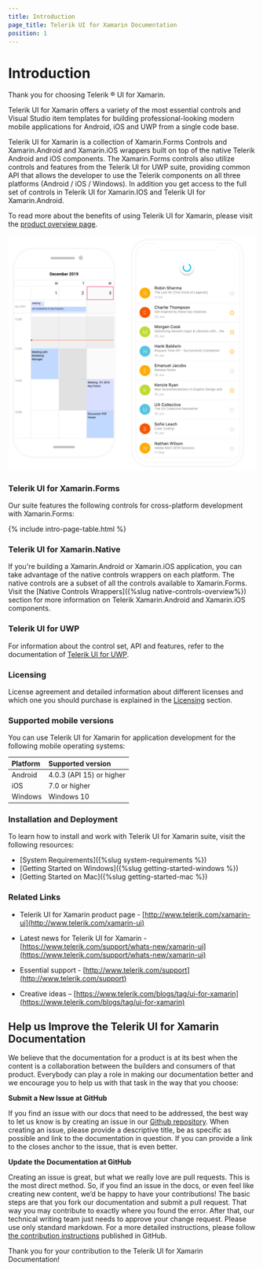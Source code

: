 ```yaml
---
title: Introduction
page_title: Telerik UI for Xamarin Documentation
position: 1
---
```


# Introduction

Thank you for choosing Telerik &reg; UI for Xamarin.

Telerik UI for Xamarin offers a variety of the most essential controls and Visual Studio item templates for building professional-looking modern mobile applications for Android, iOS and UWP from a single code base. 

Telerik UI for Xamarin is a collection of Xamarin.Forms Controls and Xamarin.Android and Xamarin.iOS wrappers built on top of the native Telerik Android and iOS components. The Xamarin.Forms controls also utilize controls and features from the Telerik UI for UWP suite, providing common API that allows the developer to use the Telerik components on all three platforms (Android / iOS / Windows). In addition you get access to the full set of controls in Telerik UI for Xamarin.IOS and Telerik UI for Xamarin.Android.
 
To read more about the benefits of using Telerik UI for Xamarin, please visit the [product overview page](http://www.telerik.com/xamarin-ui).

![Telerik UI for Xamarin](front-image.png)


### Telerik UI for Xamarin.Forms

Our suite features the following controls for cross-platform development with Xamarin.Forms:

{% include intro-page-table.html  %}

### Telerik UI for Xamarin.Native

If you're building a Xamarin.Android or Xamarin.iOS application, you can take advantage of the native controls wrappers on each platform. The native controls are a subset of all the controls available to Xamarin.Forms. Visit the [Native Controls Wrappers]({%slug native-controls-overview%}) section for more information on Telerik Xamarin.Android and Xamarin.iOS components.

### Telerik UI for UWP

For information about the control set, API and features, refer to the documentation of [Telerik UI for UWP](https://docs.telerik.com/devtools/universal-windows-platform/).

### Licensing

License agreement and detailed information about different licenses and which one you should purchase is explained in the [Licensing](https://www.telerik.com/purchase/license-agreement/ui-for-xamarin) section.				

### Supported mobile versions

You can use Telerik UI for Xamarin for application development for the following mobile operating systems:

|Platform 						|Supported version |
|:---								|:---			|
|Android		| 4.0.3 (API 15) or higher |
|iOS				|7.0 or higher|
|Windows							| Windows 10  |

### Installation and Deployment

To learn how to install and work with Telerik UI for Xamarin suite, visit the following resources:

* [System Requirements]({%slug system-requirements %})
* [Getting Started on Windows]({%slug getting-started-windows %})
* [Getting Started on Mac]({%slug getting-started-mac %})

### Related Links

* Telerik UI for Xamarin product page - [http://www.telerik.com/xamarin-ui](http://www.telerik.com/xamarin-ui)

* Latest news for Telerik UI for Xamarin - [https://www.telerik.com/support/whats-new/xamarin-ui](https://www.telerik.com/support/whats-new/xamarin-ui)

* Essential support - [http://www.telerik.com/support](http://www.telerik.com/support)

* Creative ideas – [https://www.telerik.com/blogs/tag/ui-for-xamarin](https://www.telerik.com/blogs/tag/ui-for-xamarin)

## Help us Improve the Telerik UI for Xamarin Documentation

We believe that the documentation for a product is at its best when the content is a collaboration between the builders and consumers of that product. Everybody can play a role in making our documentation better and we encourage you to help us with that task in the way that you choose:

__Submit a New Issue at GitHub__

If you find an issue with our docs that need to be addressed, the best way to let us know is by creating an issue in our [Github repository](https://github.com/telerik/xamarin-forms-docs/issues?q=is%3Aopen+is%3Aissue). When creating an issue, please provide a descriptive title, be as specific as possible and link to the documentation in question. If you can provide a link to the closes anchor to the issue, that is even better.

__Update the Documentation at GitHub__

Creating an issue is great, but what we really love are pull requests. This is the most direct method.  So, if you find an issue in the docs, or even feel like creating new content, we’d be happy to have your contributions! The basic steps are that you fork our documentation and submit a pull request. That way you may contribute to exactly where you found the error.  After that, our technical writing team just needs to approve your change request. Please use only standard markdown. For a more detailed instructions, please follow [the contribution instructions](https://github.com/telerik/xamarin-forms-docs/blob/master/README.md) published in GitHub.

Thank you for your contribution to the Telerik UI for Xamarin Documentation!
